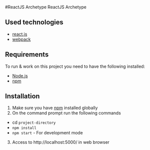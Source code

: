 #ReactJS Archetype
ReactJS Archetype

## Used technologies
- [react.js](https://facebook.github.io/react/)
- [webpack](https://webpack.github.io/)

## Requirements
To run & work on this project you need to have the following installed:
- [Node.js](http://nodejs.org/)
- [npm](https://www.npmjs.org/)

## Installation
1. Make sure you have [npm](https://www.npmjs.org/) installed globally
2. On the command prompt run the following commands
- cd `project-directory`
- `npm install`
- `npm start` - For development mode
3. Access to http://localhost:5000/ in web browser
